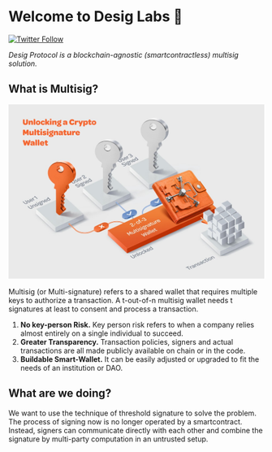 # Welcome to Desig Labs 👋

[![Twitter Follow](https://img.shields.io/twitter/follow/DesigLabs?style=social)](https://twitter.com/DesigLabs)

_Desig Protocol is a blockchain-agnostic (smartcontractless) multisig solution._

## What is Multisig?

![Multisig Wallet](https://raw.githubusercontent.com/Desig-Labs/.github/main/profile/Multisig-Wallet.jpeg)

Multisig (or Multi-signature) refers to a shared wallet that requires multiple keys to authorize a transaction. A t-out-of-n multisig wallet needs t signatures at least to consent and process a transaction.

1. **No key-person Risk.** Key person risk refers to when a company relies almost entirely on a single individual to succeed.
2. **Greater Transparency.** Transaction policies, signers and actual transactions are all made publicly available on chain or in the code.
3. **Buildable Smart-Wallet.** It can be easily adjusted or upgraded to fit the needs of an institution or DAO.

## What are we doing?

We want to use the technique of threshold signature to solve the problem. The process of signing now is no longer operated by a smartcontract. Instead, signers can communicate directly with each other and combine the signature by multi-party computation in an untrusted setup.

